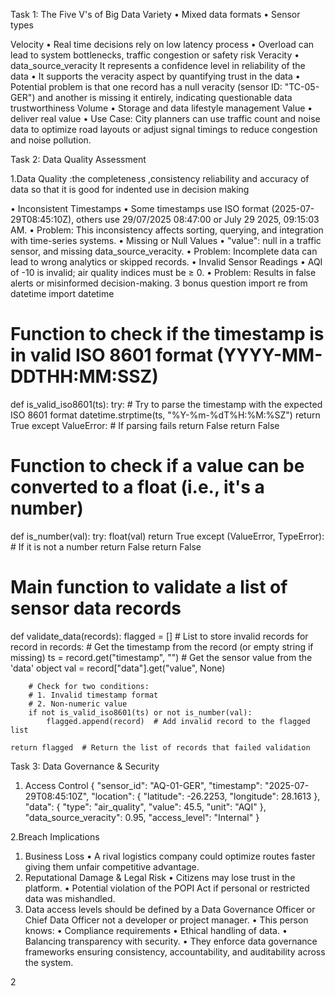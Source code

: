 Task 1: The Five V's of Big Data
Variety
•	Mixed data formats
•	Sensor types

Velocity
•	Real time decisions rely on low latency process
•	Overload can lead to system bottlenecks, traffic congestion or safety risk
Veracity
•	data_source_veracity It represents a confidence level in reliability of the data
•	It supports the veracity aspect by quantifying trust in the data
•	Potential problem is that one record has a null veracity (sensor ID: "TC-05-GER") and another is missing it entirely, indicating questionable data trustworthiness
Volume
•	Storage and data lifestyle management
Value
•	deliver real value
•	Use Case: City planners can use traffic count and noise data to optimize road layouts or adjust signal timings to reduce congestion and noise pollution.

Task 2: Data Quality Assessment

1.Data Quality :the completeness ,consistency reliability and accuracy of data so that it is good for indented use in decision making

•  Inconsistent Timestamps
•	Some timestamps use ISO format (2025-07-29T08:45:10Z), others use 29/07/2025 08:47:00 or July 29 2025, 09:15:03 AM.
•	Problem: This inconsistency affects sorting, querying, and integration with time-series systems.
•   Missing or Null Values
•	"value": null in a traffic sensor, and missing data_source_veracity.
•	Problem: Incomplete data can lead to wrong analytics or skipped records.
•  Invalid Sensor Readings
•	AQI of -10 is invalid; air quality indices must be ≥ 0.
•	Problem: Results in false alerts or misinformed decision-making.
3 bonus question
import re
from datetime import datetime

# Function to check if the timestamp is in valid ISO 8601 format (YYYY-MM-DDTHH:MM:SSZ)
def is_valid_iso8601(ts):
    try:
        # Try to parse the timestamp with the expected ISO 8601 format
        datetime.strptime(ts, "%Y-%m-%dT%H:%M:%SZ")
        return True
    except ValueError:
        # If parsing fails  return False
        return False

# Function to check if a value can be converted to a float (i.e., it's a number)
def is_number(val):
    try:
        float(val)
        return True
    except (ValueError, TypeError):
        # If it is not a number return False
        return False

# Main function to validate a list of sensor data records
def validate_data(records):
    flagged = []  # List to store invalid records
    for record in records:
        # Get the timestamp from the record (or empty string if missing)
        ts = record.get("timestamp", "")
        # Get the sensor value from the 'data' object
        val = record["data"].get("value", None)

        # Check for two conditions:
        # 1. Invalid timestamp format
        # 2. Non-numeric value
        if not is_valid_iso8601(ts) or not is_number(val):
            flagged.append(record)  # Add invalid record to the flagged list

    return flagged  # Return the list of records that failed validation


Task 3: Data Governance & Security
1. Access Control
{
  "sensor_id": "AQ-01-GER",
  "timestamp": "2025-07-29T08:45:10Z",
  "location": { "latitude": -26.2253, "longitude": 28.1613 },
  "data": { "type": "air_quality", "value": 45.5, "unit": "AQI" },
  "data_source_veracity": 0.95,
  "access_level": "Internal"
}

2.Breach Implications
1.	Business Loss
•	A rival logistics company could optimize routes faster giving them unfair competitive advantage.
2.	Reputational Damage & Legal Risk
•	Citizens may lose trust in the platform.
•	Potential violation of the POPI Act if personal or restricted data was mishandled.
3. Data access levels should be defined by a Data Governance Officer or Chief Data Officer not a developer or project manager.
•	This person knows:
•	Compliance requirements 
•	Ethical handling of data.
•	Balancing transparency with security.
•	They enforce data governance frameworks ensuring consistency, accountability, and auditability across the system.


2

